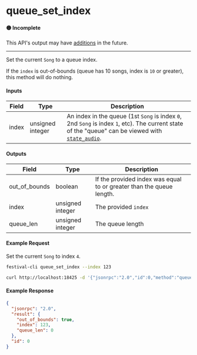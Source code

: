 # queue_set_index

#### 🟡 Incomplete
This API's output may have [additions](../../api-stability/marker.md) in the future.

---

Set the current `Song` to a queue index.

If the `index` is out-of-bounds (queue has 10 songs, index is `10` or greater), this method will do nothing.

#### Inputs
| Field  | Type             | Description |
|--------|------------------|-------------|
| index  | unsigned integer | An index in the queue (1st `Song` is index `0`, 2nd `Song` is index `1`, etc). The current state of the "queue" can be viewed with [`state_audio`](../state/state_audio.md).

#### Outputs
| Field         | Type             | Description |
|---------------|------------------|-------------|
| out_of_bounds | boolean          | If the provided index was equal to or greater than the queue length.
| index         | unsigned integer | The provided `index`
| queue_len     | unsigned integer | The queue length

#### Example Request
Set the current `Song` to index `4`.
```bash
festival-cli queue_set_index --index 123
```
```bash
curl http://localhost:18425 -d '{"jsonrpc":"2.0","id":0,"method":"queue_set_index","params":{"index":123}'
```

#### Example Response
```json
{
  "jsonrpc": "2.0",
  "result": {
    "out_of_bounds": true,
    "index": 123,
    "queue_len": 0
  },
  "id": 0
}
```
